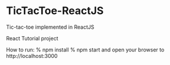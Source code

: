 # TicTacToe-ReactJS
Tic-tac-toe implemented in ReactJS

React Tutorial project

How to run:
  % npm install
  % npm start
    and open your browser to http://localhost:3000
